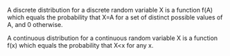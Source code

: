 A discrete distribution for a discrete random variable X is a function
f(A) which equals the probability that X=A for a set of distinct
possible values of A, and 0 otherwise.

A continuous distribution for a continuous random variable X is a
function f(x) which equals the probability that X\<x for any x.

